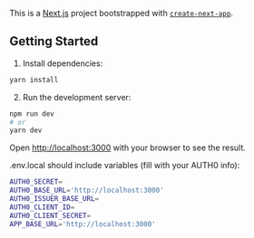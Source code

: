 This is a [Next.js](https://nextjs.org/) project bootstrapped with [`create-next-app`](https://github.com/vercel/next.js/tree/canary/packages/create-next-app).

## Getting Started

1. Install dependencies:

```bash
yarn install
```

2. Run the development server:

```bash
npm run dev
# or
yarn dev
```

Open [http://localhost:3000](http://localhost:3000) with your browser to see the result.

.env.local should include variables (fill with your AUTH0 info):
```bash
AUTH0_SECRET=
AUTH0_BASE_URL='http://localhost:3000'
AUTH0_ISSUER_BASE_URL=
AUTH0_CLIENT_ID=
AUTH0_CLIENT_SECRET=
APP_BASE_URL='http://localhost:3000'
```
